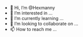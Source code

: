 - 👋 Hi, I’m @Hexmanny
- 👀 I’m interested in ...
- 🌱 I’m currently learning ...
- 💞️ I’m looking to collaborate on ...
- 📫 How to reach me ...

<!---
Hexmanny/Hexmanny is a ✨ special ✨ repository because its `README.md` (this file) appears on your GitHub profile.
You can click the Preview link to take a look at your changes.
--->
